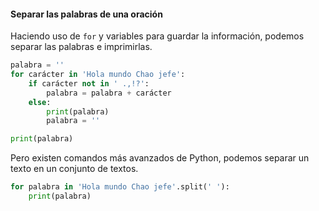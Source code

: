 #### Separar las palabras de una oración

Haciendo uso de `for` y variables para guardar la información, podemos separar las palabras e imprimirlas.
```python
palabra = ''
for carácter in 'Hola mundo Chao jefe':
    if carácter not in ' .,!?':
        palabra = palabra + carácter
    else:
        print(palabra)
        palabra = ''

print(palabra)
```

Pero existen comandos más avanzados de Python, podemos separar un texto en un conjunto de textos.
```python
for palabra in 'Hola mundo Chao jefe'.split(' '):
    print(palabra)
```